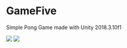 # GameFive
Simple Pong Game made with Unity 2018.3.10f1

<img src="https://user-images.githubusercontent.com/9197974/91475837-8a27c780-e872-11ea-9ae9-29ab03122fb3.jpg"/>
<img src="https://user-images.githubusercontent.com/9197974/91475860-92800280-e872-11ea-8db8-61380ea2ad60.jpg"/>
